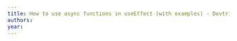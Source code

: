 ```yaml
---
title: How to use async functions in useEffect (with examples) - Devtrium
authors: 
year: 
---
```


